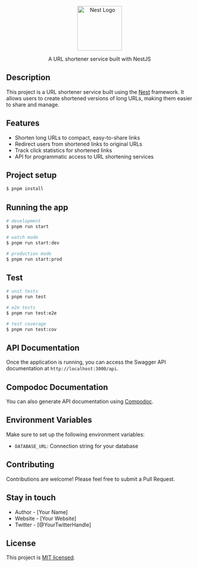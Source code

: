 <p align="center">
  <a href="http://nestjs.com/" target="blank"><img src="https://nestjs.com/img/logo-small.svg" width="120" alt="Nest Logo" /></a>
</p>

<p align="center">A URL shortener service built with NestJS</p>

## Description

This project is a URL shortener service built using the [Nest](https://github.com/nestjs/nest) framework. It allows users to create shortened versions of long URLs, making them easier to share and manage.

## Features

- Shorten long URLs to compact, easy-to-share links
- Redirect users from shortened links to original URLs
- Track click statistics for shortened links
- API for programmatic access to URL shortening services

## Project setup

```bash
$ pnpm install
```

## Running the app

```bash
# development
$ pnpm run start

# watch mode
$ pnpm run start:dev

# production mode
$ pnpm run start:prod
```

## Test

```bash
# unit tests
$ pnpm run test

# e2e tests
$ pnpm run test:e2e

# test coverage
$ pnpm run test:cov
```

## API Documentation

Once the application is running, you can access the Swagger API documentation at `http://localhost:3000/api`.

## Compodoc Documentation

You can also generate API documentation using [Compodoc](https://compodoc.app/).

## Environment Variables

Make sure to set up the following environment variables:

- `DATABASE_URL`: Connection string for your database

## Contributing

Contributions are welcome! Please feel free to submit a Pull Request.

## Stay in touch

- Author - [Your Name]
- Website - [Your Website]
- Twitter - [@YourTwitterHandle]

## License

This project is [MIT licensed](LICENSE).

